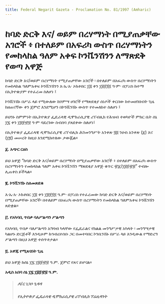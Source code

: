 ```yaml
---
title: Federal Negarit Gazeta - Proclamation No. 81/1997 (Amharic)
---
```


# ከባድ ድርቅ እና/ ወይም በረሃማነት በሚያጠቃቸው አገሮች ፥ በተለይም በአፍሪካ ውስጥ በረሃማነትን የመከላከል ዓለም አቀፍ ኮንቬንሽንን ለማጽደቅ የወጣ አዋጅ

ከባድ ድርቅ እና/ወይም በረሃማነት የሚያጠቃቸው አገሮች ፡ በተለይም በአፍሪካ ውስጥ በረሃማነትን የመከላከል ዓለምአቀፍ ኮንቬንሽንን እ·ኤ·አ· ኦክቶበር ፲፭ ቀን ፲፱፻፺፬ ዓ·ም· በፓሪስ ከተማ በኢትዮጵያም የተፈረመ ስለሆነ ፤

ኮንቬንሽኑ በሥራ ላይ የሚውለው ከሃምሣ ሀገሮች የማጽደቂያ ሰነዶች ቀርበው ከተመዘገቡበት ጊዜ ከዘጠናኛው ቀን ጀምሮ እንደሚሆን በኮንቬንሽኑ ውስጥ የተመለከተ ስለሆነ ፤

ይህንኑ ስምምነት በኢትዮጵያ ፌዴራላዊ ዲሞክራሲያዊ ሪፐብሊክ የሕዝብ ተወካዮች ምክር ቤት ሰኔ ፲፯ ቀን ፲፱፻፹፱ ዓ·ም ባደረገው ስብሰባ ያጸደቀው ስለሆነ፤

በኢትዮጵያ ፌዴራላዊ ዲሞክራሲያዊ ሪፐብሊክ ሕገመንግሥት አንቀጽ ፶፭ ንዑስ አንቀጽ (፩) እና (፲፪) መሠረት ከዚህ እንደሚከተለው ታውጇል።

#### ፩. አጭር ርዕስ

ይህ አዋጅ “ከባድ ድርቅ እና/ወይም በረሃማነት በሚያጠቃቸው አገሮች ፥ በተለይም በአፍሪካ ውስጥ በረሃማነትን የመከላከል ዓለም አቀፍ ኮንቬንሽን ማጽደቂያ አዋጅ ቁጥር ፹፩/፲፱፻፹፱” ተብሎ ሊጠቀስ ይችላል።

#### ፪. ኮንቬንሽኑ ስለመጽደቁ

እ·ኤ·አ· ኦክቶበር ፲፭ ቀን ፲፱፻፺፬ ዓ.ም· በፓሪስ የተፈረመው ከባድ ድርቅ እና/ወይም በረሃማነት በሚያጠቃቸው አገሮች፡ በተለይም በአፍሪካ ውስጥ በረሃማነትን የመከላከል ዓለምአቀፍ ኮንቬንሽን ጸድቋል።

#### ፫. የአካባቢ ጥበቃ ባለሥልጣን ሥልጣን

የአካባቢ ጥበቃ ባለሥልጣን አግባብ ካላቸው የፌዴራልና የክልል መንግሥታዊ አካላት ፡ መንግሣታዊ ካልሆኑ ድርጅቶች እንዲሁም ከኅብረተሰቡ ጋር በመተባበር ኮንቤንሽኑ በሥራ ላይ እንዲውል የማድረግ ሥልጣን በዚህ አዋጅ ተሰጥቶታል።

#### ፬. አዋጁ የሚጸናበት ጊዜ

ይህ አዋጅ ከሰኔ ፲፯ ፲፱፻፹፱ ዓ.ም. ጀምሮ የጸና ይሆናል።

**አዲስ አበባ ሰኔ ፲፯ ፲፱፻፹፱ ዓ.ም.**

> ##### ዶ/ር ነጋሶ ጊዳዳ
>
> ##### የኢትዮጵያ ፌዴራላዊ ዲሞክራሲያዊ ሪፐብሊክ ፕሬዚዳንት
